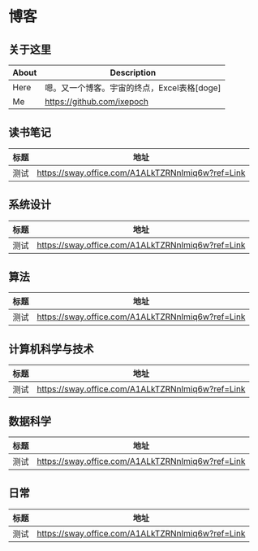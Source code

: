 # 博客


## 关于这里

|About|Description |
|---|---|
|Here| 嗯。又一个博客。宇宙的终点，Excel表格[doge] |
|Me|https://github.com/ixepoch|


## 读书笔记
|标题|地址 |
|---|---|
|测试| https://sway.office.com/A1ALkTZRNnImiq6w?ref=Link |

## 系统设计
|标题|地址 |
|---|---|
|测试| https://sway.office.com/A1ALkTZRNnImiq6w?ref=Link |

## 算法
|标题|地址 |
|---|---|
|测试| https://sway.office.com/A1ALkTZRNnImiq6w?ref=Link |

## 计算机科学与技术
|标题|地址 |
|---|---|
|测试| https://sway.office.com/A1ALkTZRNnImiq6w?ref=Link |

## 数据科学
|标题|地址 |
|---|---|
|测试| https://sway.office.com/A1ALkTZRNnImiq6w?ref=Link |

## 日常  
|标题|地址 |
|---|---|
|测试| https://sway.office.com/A1ALkTZRNnImiq6w?ref=Link |
